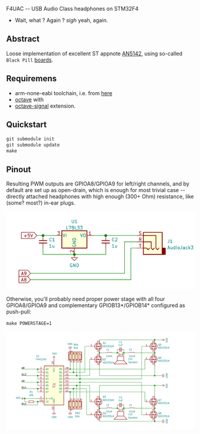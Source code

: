 F4UAC -- USB Audio Class headphones on STM32F4

- Wait, what ? Again ? *sigh* yeah, again.

## Abstract
Loose implementation of excellent ST appnote [AN5142](https://www.st.com/resource/en/application_note/dm00477514-classd-audio-amplifier-implementation-on-stm32-32bit-arm-cortex-mcus-stmicroelectronics.pdf),
using so-called `Black Pill` [boards](https://github.com/WeActTC/MiniSTM32F4x1).

## Requiremens
-  arm-none-eabi toolchain, i.e. from [here](https://developer.arm.com/tools-and-software/open-source-software/developer-tools/gnu-toolchain/downloads)
- [octave](https://www.gnu.org/software/octave/download) with
- [octave-signal](https://octave.sourceforge.io/signal/) extension.

## Quickstart
```
git submodule init
git submodule update
make
```

## Pinout

Resulting PWM outputs are GPIOA8/GPIOA9 for left/right channels,
and by default are set up as open-drain, which is enough for
most trivial case -- directly attached headphones with high enough
(300+ Ohm) resistance, like (some? most?) in-ear plugs.

<img src="img/headset.png" />

Otherwise, you'll probably need proper power stage with
all four GPIOA8/GPIOA9 and complementary GPIOB13*/GPIOB14*
configured as push-pull:
```
make POWERSTAGE=1
```

<img src="img/hbridge.png" />
